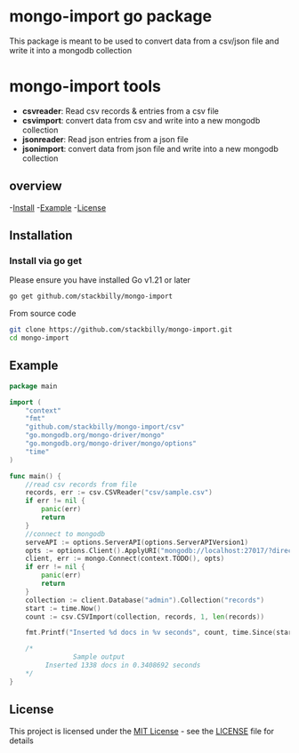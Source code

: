 # mongo-import go package

This package is meant to be used to convert data from a csv/json file and write it into a mongodb collection

# mongo-import tools
- **csvreader**: Read csv records & entries from a csv file
- **csvimport**: convert data from csv and write into a new mongodb collection
- **jsonreader**: Read json entries from a json file
- **jsonimport**: convert data from json file and write into a new mongodb collection

## overview

-[Install](#installation)
-[Example](#example)
-[License](#license)

## Installation

### Install via go get

Please ensure you have installed Go v1.21 or later

```sh
go get github.com/stackbilly/mongo-import
```
From source code
```sh
git clone https://github.com/stackbilly/mongo-import.git
cd mongo-import
```
## Example
```go
package main

import (
	"context"
	"fmt"
	"github.com/stackbilly/mongo-import/csv"
	"go.mongodb.org/mongo-driver/mongo"
	"go.mongodb.org/mongo-driver/mongo/options"
	"time"
)

func main() {
	//read csv records from file
	records, err := csv.CSVReader("csv/sample.csv")
	if err != nil {
		panic(err)
		return
	}
	//connect to mongodb
	serveAPI := options.ServerAPI(options.ServerAPIVersion1)
	opts := options.Client().ApplyURI("mongodb://localhost:27017/?directConnection=true").SetServerAPIOptions(serveAPI)
	client, err := mongo.Connect(context.TODO(), opts)
	if err != nil {
		panic(err)
		return
	}
	collection := client.Database("admin").Collection("records")
	start := time.Now()
	count := csv.CSVImport(collection, records, 1, len(records))

	fmt.Printf("Inserted %d docs in %v seconds", count, time.Since(start).Seconds())

	/*
				Sample output
		 Inserted 1338 docs in 0.3408692 seconds
	*/
}
```

## License
This project is licensed under the [MIT License](LICENSE) - see the [LICENSE](LICENSE) file for details
